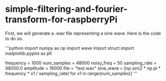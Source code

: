 # simple-filtering-and-fourier-transform-for-raspberryPi


First, we will generate a .wav file representing a sine wave. Here is the code to do so.

'''python
import numpy as np
import wave
import struct
import matplotlib.pyplot as plt

frequency = 1000
num_samples = 48000
noisy_freq = 50
sampling_rate = 48000.0
amplitude = 16000
file = "test.wav"
sine_wave = [np.sin(2 * np.pi * frequency * x1 / sampling_rate) for x1 in range(num_samples)]
'''
